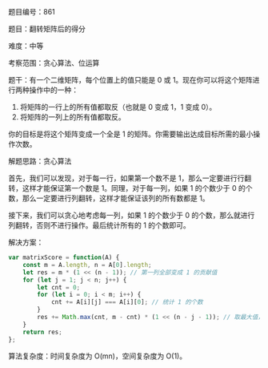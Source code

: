 题目编号：861

题目：翻转矩阵后的得分

难度：中等

考察范围：贪心算法、位运算

题干：有一个二维矩阵，每个位置上的值只能是 0 或 1。现在你可以将这个矩阵进行两种操作中的一种：

1. 将矩阵的一行上的所有值都取反（也就是 0 变成 1，1 变成 0）。
2. 将矩阵的一列上的所有值都取反。

你的目标是将这个矩阵变成一个全是 1 的矩阵。你需要输出达成目标所需的最小操作次数。

解题思路：贪心算法

首先，我们可以发现，对于每一行，如果第一个数不是 1，那么一定要进行行翻转，这样才能保证第一个数是 1。同理，对于每一列，如果 1 的个数少于 0 的个数，那么一定要进行列翻转，这样才能保证该列的所有数都是 1。

接下来，我们可以贪心地考虑每一列，如果 1 的个数少于 0 的个数，那么就进行列翻转，否则不进行操作。最后统计所有的 1 的个数即可。

解决方案：

```javascript
var matrixScore = function(A) {
    const m = A.length, n = A[0].length;
    let res = m * (1 << (n - 1)); // 第一列全部变成 1 的贡献值
    for (let j = 1; j < n; j++) {
        let cnt = 0;
        for (let i = 0; i < m; i++) {
            cnt += A[i][j] === A[i][0]; // 统计 1 的个数
        }
        res += Math.max(cnt, m - cnt) * (1 << (n - j - 1)); // 取最大值，计算贡献值
    }
    return res;
};
```

算法复杂度：时间复杂度为 O(mn)，空间复杂度为 O(1)。